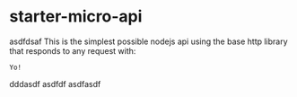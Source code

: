 # starter-micro-api
asdfdsaf
This is the simplest possible nodejs api  using the base http library that responds to any request with:   
```ddd
Yo! 
```
dddasdf
asdfdf
asdfasdf
